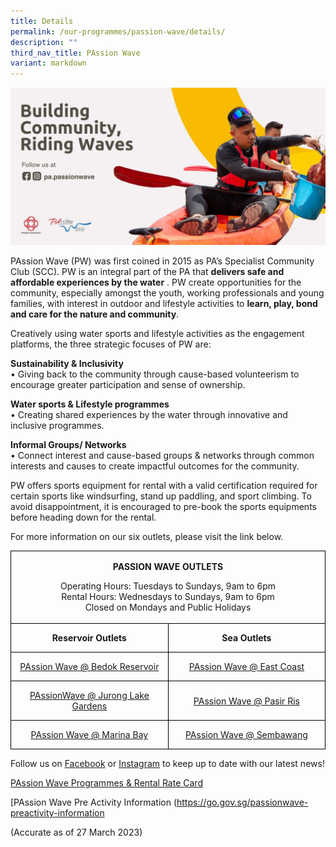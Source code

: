 ```yaml
---
title: Details
permalink: /our-programmes/passion-wave/details/
description: ""
third_nav_title: PAssion Wave
variant: markdown
---
```

<img style="width:600px" src="/images/Our%20Programmes/PW%20Updated.jpg">

PAssion Wave (PW) was first coined in 2015 as PA’s Specialist Community Club (SCC). PW is an integral part of the PA that **delivers safe and affordable experiences by the water** . PW create opportunities for the community, especially amongst the youth, working professionals and young families, with interest in outdoor and lifestyle activities to **learn, play, bond and care for the nature and community**. 

Creatively using water sports and lifestyle activities as the engagement platforms, the three strategic focuses of PW are:


**Sustainability &amp; Inclusivity**<br>
	•	Giving back to the community through cause-based volunteerism to encourage greater participation and sense of ownership.

**Water sports &amp; Lifestyle programmes**<br>
•	Creating shared experiences by the water through innovative and inclusive programmes.
 
**Informal Groups/ Networks**<br>
•	Connect interest and cause-based groups &amp; networks through common interests and causes to create impactful outcomes for the community.

PW offers sports equipment for rental with a valid certification required for certain sports like windsurfing, stand up paddling, and sport climbing. To avoid disappointment, it is encouraged to pre-book the sports equipments before heading down for the rental.

For more information on our six outlets, please visit the link below.


<table>
 <tbody><tr>
					<td width="501" colspan="2" style="width:375.4pt;border:solid windowtext 1.0pt;">
  <p align="center" style="text-align:center"><b>PASSION WAVE
  OUTLETS</b></p>
  <p align="center">Operating Hours: Tuesdays to Sundays, 9am to 6pm<br>
Rental Hours: Wednesdays to Sundays, 9am to 6pm<br>
		Closed on Mondays and Public Holidays</p>
		</td>
 </tr>
 <tr>
  <td width="250" style="width:187.7pt;border:solid windowtext 1.0pt;border-top:
  none;mso-border-top-alt:solid windowtext .5pt;mso-border-alt:solid windowtext .5pt;
  padding:0cm 5.4pt 0cm 5.4pt;height:17.0pt">
  <p align="center" style="text-align:center"><b>Reservoir
  Outlets</b></p>
  </td>
  <td width="250" style="width:187.7pt;border-top:none;border-left:none;
  border-bottom:solid windowtext 1.0pt;border-right:solid windowtext 1.0pt;
  mso-border-top-alt:solid windowtext .5pt;mso-border-left-alt:solid windowtext .5pt;
  mso-border-alt:solid windowtext .5pt;padding:0cm 5.4pt 0cm 5.4pt;height:17.0pt">
  <p align="center" style="text-align:center"><b>Sea Outlets</b></p>
  </td>
 </tr>
 <tr>
  <td width="250" style="width:187.7pt;border:solid windowtext 1.0pt;border-top:
  none;mso-border-top-alt:solid windowtext .5pt;mso-border-alt:solid windowtext .5pt; padding:0cm 5.4pt 0cm 5.4pt;height:17.0pt">
  <p align="center" style="text-align:center">
		<a href="/our-programmes/passion-wave/passionwave-bedokreservoir/">PAssion Wave @ Bedok Reservoir </a></p>
  </td>
  <td width="250" style="width:187.7pt;border-top:none;border-left:none;
  border-bottom:solid windowtext 1.0pt;border-right:solid windowtext 1.0pt;
  mso-border-top-alt:solid windowtext .5pt;mso-border-left-alt:solid windowtext .5pt;
  mso-border-alt:solid windowtext .5pt;padding:0cm 5.4pt 0cm 5.4pt;height:17.0pt">
  <p align="center" style="text-align:center"><a href="/our-programmes/passion-wave/passionwave-eastcoast/">PAssion Wave @ East Coast</a></p>
  </td>
 </tr>
 <tr style="mso-yfti-irow:3;height:17.0pt">
  <td width="250" style="width:187.7pt;border:solid windowtext 1.0pt;border-top:
  none;mso-border-top-alt:solid windowtext .5pt;mso-border-alt:solid windowtext .5pt;
  padding:0cm 5.4pt 0cm 5.4pt;height:17.0pt">
  <p class="MsoNormal" align="center" style="text-align:center"><a href="/our-programmes/passion-wave/passionwave-juronglakegardens/">PAssionWave @ Jurong Lake Gardens</a></p>
  </td>
  <td width="250" style="width:187.7pt;border-top:none;border-left:none;
  border-bottom:solid windowtext 1.0pt;border-right:solid windowtext 1.0pt;
  mso-border-top-alt:solid windowtext .5pt;mso-border-left-alt:solid windowtext .5pt;  mso-border-alt:solid windowtext .5pt;padding:0cm 5.4pt 0cm 5.4pt;height:17.0pt">
  <p align="center" style="text-align:center">
		<a href="/our-programmes/passion-wave/passionwave-pasirris/">PAssion Wave @ Pasir Ris </a></p>
  </td>
 </tr>
 <tr style="mso-yfti-irow:4;mso-yfti-lastrow:yes;height:17.0pt">
  <td width="250" style="width:187.7pt;border:solid windowtext 1.0pt;border-top:
  none;mso-border-top-alt:solid windowtext .5pt;mso-border-alt:solid windowtext .5pt;
  padding:0cm 5.4pt 0cm 5.4pt;height:17.0pt">
  <p class="MsoNormal" align="center" style="text-align:center"><a href="/our-programmes/passion-wave/passionwave-marinabay/">PAssion Wave @ Marina Bay</a></p>
  </td>
  <td width="250" style="width:187.7pt;border-top:none;border-left:none;
  border-bottom:solid windowtext 1.0pt;border-right:solid windowtext 1.0pt;
  mso-border-top-alt:solid windowtext .5pt;mso-border-left-alt:solid windowtext .5pt;
  mso-border-alt:solid windowtext .5pt;padding:0cm 5.4pt 0cm 5.4pt;height:17.0pt">
  <p align="center" style="text-align:center"><a href="/our-programmes/passion-wave/passionwave-sembawang/">PAssion Wave @ Sembawang</a></p>
  </td>
 </tr>
</tbody></table>


Follow us on [Facebook](https://www.facebook.com/pa.passionwave) or [Instagram](https://www.instagram.com/pa.passionwave) to keep up to date with our latest news!


[PAssion Wave Programmes &amp; Rental Rate Card  ](/files/Our%20Programmes/PAssion%20Wave/PAssion%20Wave%20Rate%20Card%202022.pdf)<br>

[PAssion Wave Pre Activity Information
(https://go.gov.sg/passionwave-preactivity-information<br>


(Accurate as of 27 March 2023)